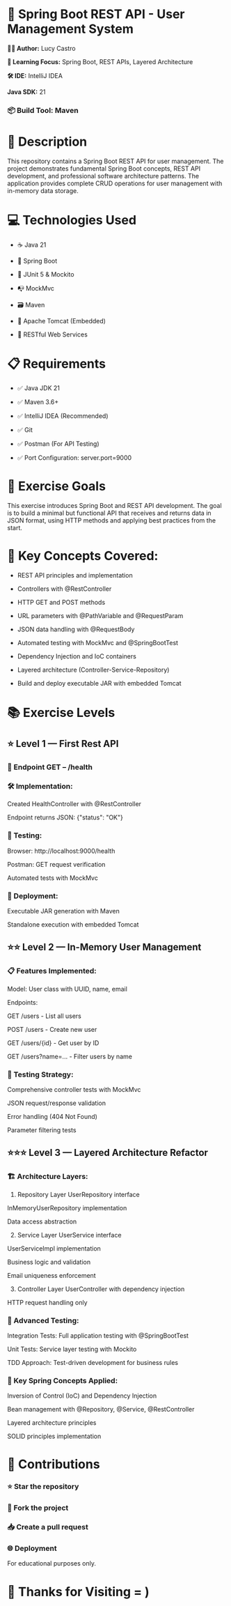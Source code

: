 # 🍃 Spring Boot REST API - User Management System

**👨‍💻 Author:**  Lucy Castro

**🧠 Learning Focus:**  Spring Boot, REST APIs, Layered Architecture

**🛠️ IDE:**  IntelliJ IDEA

**Java SDK:**  21

### 📦 Build Tool: Maven

# 📄 Description
This repository contains a Spring Boot REST API for user management. The project demonstrates fundamental Spring Boot concepts, REST API development, and professional software architecture patterns. The application provides complete CRUD operations for user management with in-memory data storage.

# 💻 Technologies Used
- ☕ Java 21

- 🌱 Spring Boot

- 🧪 JUnit 5 & Mockito

- 📭 MockMvc

- 🗃️ Maven

- 🚀 Apache Tomcat (Embedded)

- 📡 RESTful Web Services

# 📋 Requirements

- ✅ Java JDK 21

- ✅ Maven 3.6+

- ✅ IntelliJ IDEA (Recommended)

- ✅ Git

- ✅ Postman (For API Testing)

- ✅ Port Configuration: server.port=9000


# 🎯 Exercise Goals

This exercise introduces Spring Boot and REST API development. The goal is to build a minimal but functional API that receives and returns data in JSON format, using HTTP methods and applying best practices from the start.

# 🔑 Key Concepts Covered:
* REST API principles and implementation

* Controllers with @RestController

* HTTP GET and POST methods

* URL parameters with @PathVariable and @RequestParam

* JSON data handling with @RequestBody

* Automated testing with MockMvc and @SpringBootTest

* Dependency Injection and IoC containers

* Layered architecture (Controller-Service-Repository)

* Build and deploy executable JAR with embedded Tomcat


# 📚 Exercise Levels

## ⭐ Level 1 — First Rest API

### 👥 Endpoint GET – /health
### 🛠️ Implementation:

Created HealthController with @RestController

Endpoint returns JSON: {"status": "OK"}

### 🧪 Testing:

Browser: http://localhost:9000/health

Postman: GET request verification

Automated tests with MockMvc

### 🚀 Deployment:

Executable JAR generation with Maven

Standalone execution with embedded Tomcat

## ⭐⭐ Level 2 — In-Memory User Management

### 📋 Features Implemented:
Model: User class with UUID, name, email

Endpoints:

GET /users - List all users

POST /users - Create new user

GET /users/{id} - Get user by ID

GET /users?name=... - Filter users by name

### 🧪 Testing Strategy:
Comprehensive controller tests with MockMvc

JSON request/response validation

Error handling (404 Not Found)

Parameter filtering tests

## ⭐⭐⭐ Level 3 — Layered Architecture Refactor

###  🏗️ Architecture Layers:
1. Repository Layer
UserRepository interface

InMemoryUserRepository implementation

Data access abstraction

2. Service Layer
UserService interface

UserServiceImpl implementation

Business logic and validation

Email uniqueness enforcement

3. Controller Layer
UserController with dependency injection

HTTP request handling only

### 🧪 Advanced Testing:
Integration Tests: Full application testing with @SpringBootTest

Unit Tests: Service layer testing with Mockito

TDD Approach: Test-driven development for business rules

### 🔧 Key Spring Concepts Applied:
Inversion of Control (IoC) and Dependency Injection

Bean management with @Repository, @Service, @RestController

Layered architecture principles

SOLID principles implementation


# 🤝 Contributions
### ⭐ Star the repository

### 🍴 Fork the project

### 📥 Create a pull request

### 🌐 Deployment
For educational purposes only.

# 🚀 Thanks for Visiting = )
